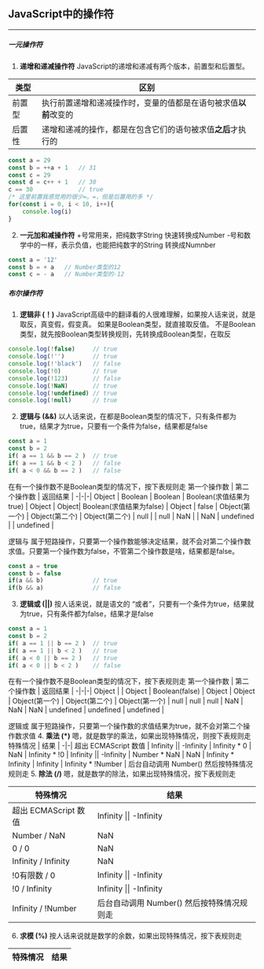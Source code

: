## JavaScript中的操作符

---

##### 一元操作符

1. **递增和递减操作符**
JavaScript的递增和递减有两个版本，前置型和后置型。

类型 | 区别 |
|-|-|
前置型 | 执行前置递增和递减操作时，变量的值都是在语句被求值**以前**改变的 |
后置性 | 递增和递减的操作，都是在包含它们的语句被求值**之后**才执行的

```javascript
const a = 29
const b = ++a + 1   // 31
const c = 29
const d = c++ + 1   // 30
c == 30             // true
/* 这里前置我感觉用的很少=。=，但是后置用的多 */
for(const i = 0, i < 10, i++){
    console.log(i)
}
```
2. **一元加和减操作符**
+号常用来，把纯数字String 快速转换成Number
-号和数学中的一样，表示负值，也能把纯数字的String 转换成Numnber
```javascript
const a = '12'
const b = + a   // Number类型的12
const c = - a   // Number类型的-12
```

##### 布尔操作符
1. **逻辑非 (！)**
JavaScript高级中的翻译看的人很难理解，如果按人话来说，就是取反，真变假，假变真。
如果是Boolean类型，就直接取反值。
不是Boolean类型，就先按Boolean类型转换规则，先转换成Boolean类型，在取反
```javascript
console.log(!false)     // true
console.log(!'')        // true
console.log(!'black')   // false
console.log(!0)         // true
console.log(!123)       // false
console.log(!NaN)       // true
console.log(!undefined) // true
console.log(!null)      // true
```
2. **逻辑与 (&&)**
以人话来说，在都是Boolean类型的情况下，只有条件都为true，结果才为true，只要有一个条件为false，结果都是false
```javascript
const a = 1
const b = 2
if( a == 1 && b == 2 )  // true
if( a == 1 && b < 2 )   // false
if( a < 0 && b == 2 )   // false
```
在有一个操作数不是Boolean类型的情况下，按下表规则走
第一个操作数 | 第二个操作数 | 返回结果 |
-|-|-|
Object | Boolean | Boolean |
Boolean(求值结果为true) | Object | Object|
Boolean(求值结果为false) | Object | false |
Object(第一个) | Object(第二个) | Object(第二个) |
null | | null |
NaN | | NaN |
undefined | | undefined |

逻辑与 属于短路操作，只要第一个操作数能够决定结果，就不会对第二个操作数求值。只要第一个操作数为false，不管第二个操作数是啥，结果都是false。
```javascript
const a = true
const b = false
if(a && b)              // true
if(b && a)              // false
```
3. **逻辑或 (||)**
按人话来说，就是语文的 “或者”，只要有一个条件为true，结果就为true，只有条件都为false，结果才是false
```javascript
const a = 1
const b = 2
if( a == 1 || b == 2 )  // true
if( a == 1 || b < 2 )   // true
if( a < 0 || b == 2 )   // true
if( a < 0 || b < 2 )    // false
```
在有一个操作数不是Boolean类型的情况下，按下表规则走
第一个操作数 | 第二个操作数 | 返回结果 |
-|-|-|
Object | | Object |
Boolean(false) | Object | Object |
Object(第一个) | Object(第二个) | Object(第一个) |
null | null | null |
NaN | NaN | NaN |
undefined | undefined | undefined |

逻辑或 属于短路操作，只要第一个操作数的求值结果为true，就不会对第二个操作数求值
4. **乘法 (*)**
嗯，就是数学的乘法，如果出现特殊情况，则按下表规则走
特殊情况 | 结果 |
-|-|
超出 ECMAScript 数值 | Infinity \|\| -Infinity |
Infinity * 0 | NaN |
Infinity * !0 | Infinity \|\| -Infinity |
Number * NaN | NaN |
Infinity * Infinity | Infinity |
Infinity * !Number | 后台自动调用 Number() 然后按特殊情况规则走
5. **除法 (/)**
嗯，就是数学的除法，如果出现特殊情况，按下表规则走

特殊情况 | 结果 |
-|-|
超出 ECMAScript 数值 | Infinity \|\| -Infinity |
Number / NaN | NaN |
0 / 0 | NaN |
Infinity / Infinity | NaN |
!0有限数 / 0 | Infinity \|\| -Infinity |
!0 / Infinity | Infinity \|\| -Infinity |
Infinity / !Number | 后台自动调用 Number() 然后按特殊情况规则走
6. **求模 (%)**
按人话来说就是数学的余数，如果出现特殊情况，按下表规则走

特殊情况 | 结果 |
-|-|
